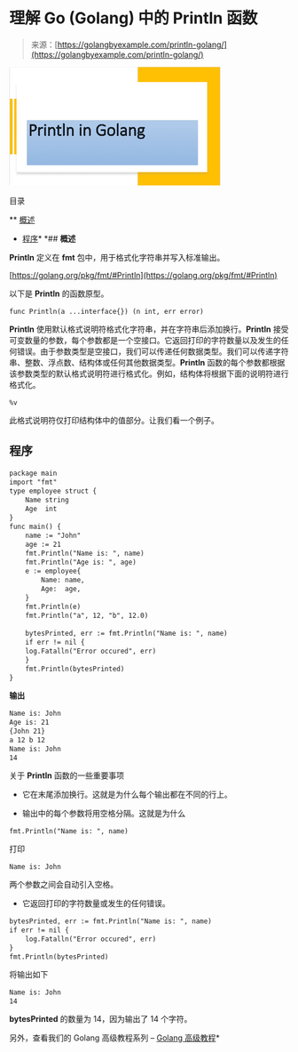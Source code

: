 <!--yml

类别：未分类

日期：2024-10-13 06:37:39

-->

# 理解 Go (Golang) 中的 Println 函数

> 来源：[https://golangbyexample.com/println-golang/](https://golangbyexample.com/println-golang/)

![println](img/5327d9a5221455aba6ab8a7076afdfd2.png)

目录

**   [概述](#Overview "Overview")

+   [程序](#Program "Program")*  *## **概述**

**Println** 定义在 **fmt** 包中，用于格式化字符串并写入标准输出。

[https://golang.org/pkg/fmt/#Println](https://golang.org/pkg/fmt/#Println)

以下是 **Println** 的函数原型。

```
func Println(a ...interface{}) (n int, err error)
```

**Println** 使用默认格式说明符格式化字符串，并在字符串后添加换行。**Println** 接受可变数量的参数，每个参数都是一个空接口。它返回打印的字符数量以及发生的任何错误。由于参数类型是空接口，我们可以传递任何数据类型。我们可以传递字符串、整数、浮点数、结构体或任何其他数据类型。**Println** 函数的每个参数都根据该参数类型的默认格式说明符进行格式化。例如，结构体将根据下面的说明符进行格式化。

```
%v
```

此格式说明符仅打印结构体中的值部分。让我们看一个例子。

## **程序**

```
package main
import "fmt"
type employee struct {
    Name string
    Age  int
}
func main() {
    name := "John"
    age := 21
    fmt.Println("Name is: ", name)
    fmt.Println("Age is: ", age)
    e := employee{
        Name: name,
        Age:  age,
    }
    fmt.Println(e)
    fmt.Println("a", 12, "b", 12.0)

    bytesPrinted, err := fmt.Println("Name is: ", name)
    if err != nil {
	log.Fatalln("Error occured", err)
    }
    fmt.Println(bytesPrinted)
}
```

**输出**

```
Name is: John
Age is: 21
{John 21}
a 12 b 12
Name is: John
14
```

关于 **Println** 函数的一些重要事项

+   它在末尾添加换行。这就是为什么每个输出都在不同的行上。

+   输出中的每个参数将用空格分隔。这就是为什么

```
fmt.Println("Name is: ", name)
```

打印

```
Name is: John
```

两个参数之间会自动引入空格。

+   它返回打印的字符数量或发生的任何错误。

```
bytesPrinted, err := fmt.Println("Name is: ", name)
if err != nil {
    log.Fatalln("Error occured", err)
}
fmt.Println(bytesPrinted)
```

将输出如下

```
Name is: John
14
```

**bytesPrinted** 的数量为 14，因为输出了 14 个字符。

另外，查看我们的 Golang 高级教程系列 – [Golang 高级教程](https://golangbyexample.com/golang-comprehensive-tutorial/)*

